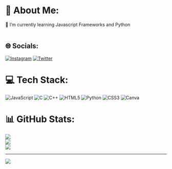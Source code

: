 # 💫 About Me:
🌱 I’m currently learning Javascript Frameworks and Python<br><br>


## 🌐 Socials:
[![Instagram](https://img.shields.io/badge/Instagram-%23E4405F.svg?logo=Instagram&logoColor=white)](https://instagram.com/vedantahire05) [![Twitter](https://img.shields.io/badge/Twitter-%231DA1F2.svg?logo=Twitter&logoColor=white)](https://twitter.com/vedantahire05) 

# 💻 Tech Stack:
![JavaScript](https://img.shields.io/badge/javascript-%23323330.svg?style=for-the-badge&logo=javascript&logoColor=%23F7DF1E) ![C](https://img.shields.io/badge/c-%2300599C.svg?style=for-the-badge&logo=c&logoColor=white) ![C++](https://img.shields.io/badge/c++-%2300599C.svg?style=for-the-badge&logo=c%2B%2B&logoColor=white) ![HTML5](https://img.shields.io/badge/html5-%23E34F26.svg?style=for-the-badge&logo=html5&logoColor=white) ![Python](https://img.shields.io/badge/python-3670A0?style=for-the-badge&logo=python&logoColor=ffdd54) ![CSS3](https://img.shields.io/badge/css3-%231572B6.svg?style=for-the-badge&logo=css3&logoColor=white) ![Canva](https://img.shields.io/badge/Canva-%2300C4CC.svg?style=for-the-badge&logo=Canva&logoColor=white)
# 📊 GitHub Stats:
![](https://github-readme-stats.vercel.app/api?username=Vedantahire05&theme=react&hide_border=false&include_all_commits=false&count_private=false)<br/>
![](https://github-readme-streak-stats.herokuapp.com/?user=Vedantahire05&theme=react&hide_border=false)<br/>
![](https://github-readme-stats.vercel.app/api/top-langs/?username=Vedantahire05&theme=react&hide_border=false&include_all_commits=false&count_private=false&layout=compact)

---
[![](https://visitcount.itsvg.in/api?id=Vedantahire05&icon=0&color=0)](https://visitcount.itsvg.in)
